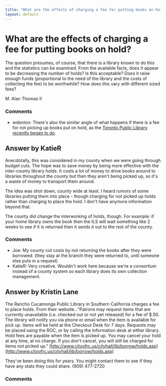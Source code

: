 ```yaml
---
title: "What are the effects of charging a fee for putting books on hold?"
layout: default
---
```

What are the effects of charging a fee for putting books on hold?
=====================
The question presumes, of course, that there is a library known to do
this and the statistics can be examined. From the available facts, does
it appear to be decreasing the number of holds? Is this acceptable? Does
it raise enough funds (proportional to the need of the library and the
costs of collecting the fee) to be worthwhile? How does this vary with
different sized fees?

M. Alan Thomas II

### Comments ###
* wdenton: There's also the similar angle of what happens if there is a fee for not
picking up books put on hold, as the [Toronto Public Library recently
began to
do](http://www.torontopubliclibrary.ca/using-the-library/placing-holds/\#missed-holds).


Answer by KatieR
----------------
Anecdotally, this was considered in my county when we were going through
budget cuts. The hope was to save money by being more effective with the
inter-county library holds. It costs a lot of money to drive books
around to libraries throughout the county but then they aren't being
picked up, so it's a waste of money to transport them around.

The idea was shot down, county wide at least. I heard rumors of some
libraries putting them into place - though charging for not picked up
holds rather than charging to place the hold. I don't have anymore
information beyond that.

The county did change the interworking of holds, though. For example: if
your home library owns the book then the ILS will wait something like 2
weeks to see if it is returned then it sends it out to the rest of the
county.

### Comments ###
* Joe: My county cut costs by not returning the books after they were borrowed.
(they stay at the branch they were returned to, until someone else puts
in a request)
* KatieR: Very creative. Wouldn't work here because we're a consortium instead of
a county system so each library does its own collection management.

Answer by Kristin Lane
----------------
The Rancho Cucamonga Public Library in Southern California charges a fee
to place holds. From their website..."Patrons may request items that are
currently unavailable (i.e. checked out or not yet released) for a fee
of \$.50. The library will notify you via phone or email when the item
is available for pick up. Items will be held at the Checkout Desk for 7
days. Requests may be placed using the ROC, or by calling the
Information desk at either library. Hold fees are payable when the item
is picked up. You may cancel your hold at any time, at no charge. If you
don't cancel, you will still be charged for items not picked up."
[http://www.cityofrc.us/cityhall/lib/borrow/holds.asp](http://www.cityofrc.us/cityhall/lib/borrow/holds.asp)

They've been doing this for years. You might contact them to see if they
have any stats they could share. (909) 477-2720

### Comments ###

